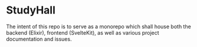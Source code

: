 # StudyHall

The intent of this repo is to serve as a monorepo which shall house both the backend (Elixir), frontend (SvelteKit), as well as various project documentation and issues.
